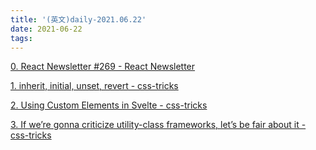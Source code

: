 ```yaml
---
title: '(英文)daily-2021.06.22'
date: 2021-06-22
tags:
---
```


[0. React Newsletter #269 - React Newsletter](https://reactnewsletter.com/issues/269)

[1. inherit, initial, unset, revert - css-tricks](https://css-tricks.com/inherit-initial-unset-revert/)

[2. Using Custom Elements in Svelte - css-tricks](https://css-tricks.com/using-custom-elements-in-svelte/)

[3. If we’re gonna criticize utility-class frameworks, let’s be fair about it - css-tricks](https://css-tricks.com/if-were-gonna-criticize-utility-class-frameworks-lets-be-fair-about-it/)